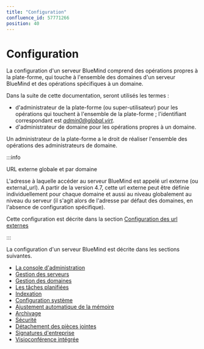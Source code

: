 ```yaml
---
title: "Configuration"
confluence_id: 57771266
position: 40
---
```

# Configuration


La configuration d'un serveur BlueMind comprend des opérations propres à la plate-forme, qui touche à l'ensemble des domaines d'un serveur BlueMind et des opérations spécifiques à un domaine.

Dans la suite de cette documentation, seront utilisés les termes :

- d'administrateur de la plate-forme (ou super-utilisateur) pour les opérations qui touchent à l'ensemble de la plate-forme ; l'identifiant correspondant est *admin0@global.virt*.
- d'administrateur de domaine pour les opérations propres à un domaine.


Un administrateur de la plate-forme a le droit de réaliser l'ensemble des opérations des administrateurs de domaine.


:::info

URL externe globale et par domaine

L'adresse à laquelle accéder au serveur BlueMind est appelé url externe (ou external_url). A partir de la version 4.7, cette url externe peut être définie individuellement pour chaque domaine et aussi au niveau globalement au niveau du serveur (il s'agit alors de l'adresse par défaut des domaines, en l'absence de configuration spécifique).

Cette configuration est décrite dans la section [Configuration des url externes](/Guide_de_l_administrateur/Configuration/Gestion_des_domaines/Configuration_des_url_externes/)

:::


La configuration d'un serveur BlueMind est décrite dans les sections suivantes.


- [La console d'administration](/Guide_de_l_administrateur/Configuration/La_console_d_administration/)
- [Gestion des serveurs](/Guide_de_l_administrateur/Configuration/Gestion_des_serveurs/)
- [Gestion des domaines](/Guide_de_l_administrateur/Configuration/Gestion_des_domaines/)
- [Les tâches planifiées](/Guide_de_l_administrateur/Configuration/Les_tâches_planifiées/)
- [Indexation](/Guide_de_l_administrateur/Configuration/Indexation/)
- [Configuration système](/Guide_de_l_administrateur/Configuration/Configuration_système/)
- [Ajustement automatique de la mémoire](/Guide_de_l_administrateur/Configuration/Ajustement_automatique_de_la_mémoire/)
- [Archivage](/Guide_de_l_administrateur/Configuration/Archivage/)
- [Sécurité](/Guide_de_l_administrateur/Configuration/Sécurité/)
- [Détachement des pièces jointes](/Guide_de_l_administrateur/Configuration/Détachement_des_pièces_jointes/)
- [Signatures d'entreprise](/Guide_de_l_administrateur/Configuration/Signatures_d_entreprise/)
- [Visioconférence intégrée](/Guide_de_l_administrateur/Configuration/Visioconférence_intégrée/)


